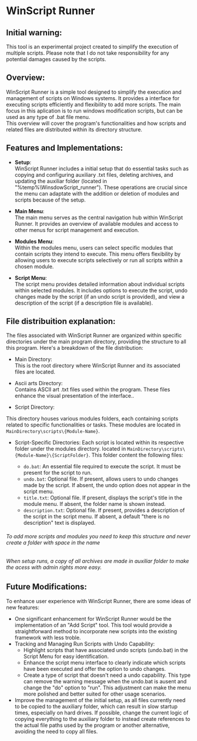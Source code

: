 # WinScript Runner
## Initial warning:
This tool is an experimental project created to simplify the execution of multiple scripts. Please note that I do not take responsibility for any potential damages caused by the scripts.

## Overview:
WinScript Runner is a simple tool designed to simplify the execution and management of scripts on Windows systems. It provides a interface for 
executing scripts efficiently and flexibility to add more scripts. The main focus in this aplication is to run windows modification scripts, but can be used as any type of .bat file menu.<br>
This overview will cover the program's functionalities and how scripts and related files are distributed within its directory structure.


## Features and Implementations:
* <b>Setup</b>:<br>
WinScript Runner includes a initial setup that do essential tasks such as copying and configuring auxiliary .txt files, deleting archives, and updating the auxiliar folder (located in "%temp%\WinsdowScript_runner"). 
These operations are crucial since the menu can adaptate with the addition or deletion of modules and scripts because of the setup. 

* <b>Main Menu</b>:<br>
The main menu serves as the central navigation hub within WinScript Runner. It provides an overview of available modules and access to other menus for script management and execution.

* <b>Modules Menu</b>:<br>
Within the modules menu, users can select specific modules that contain scripts they intend to execute. This menu offers flexibility by allowing users to execute scripts selectively or run all scripts within a chosen module.

* <b>Script Menu</b>:<br>
The script menu provides detailed information about individual scripts within selected modules. It includes options to execute the script, undo changes made by the script (if an undo script is provided),
and view a description of the script (if a description file is available).

## File distribuition explanation:
The files associated with WinScript Runner are organized within specific directories under the main program directory, providing the structure to all this program. Here's a breakdown of the file distribution:

* Main Directory:<br>
This is the root directory where WinScript Runner and its associated files are located.

* Ascii arts Directory:<br>
Contains ASCII art .txt files used within the program. These files enhance the visual presentation of the interface..

* Script Directory:

This directory houses various modules folders, each containing scripts related to specific functionalities or tasks. These modules are located in `MainDirectory\scripts\{Module-Name}`.

* Script-Specific Directories:
Each script is located within its respective folder under the modules directory. located in `MainDirectory\scripts\{Module-Name}\{ScriptFolder}`. This folder content the following files:

  * `do.bat`:
  An essential file required to execute the script. It must be present for the script to run.
  * `undo.bat`:
  Optional file. If present, allows users to undo changes made by the script. If absent, the undo option does not appear in the script menu.
  * `title.txt`:
  Optional file. If present, displays the script's title in the module menu. If absent, the folder name is shown instead.
  * `description.txt`:
  Optional file. If present, provides a description of the script in the script menu. If absent, a default "there is no description" text is displayed.

###### To add more scripts and modules you need to keep this structure and never create a folder with space in the name
###### When setup runs, a copy of all archives are made in auxiliar folder to make the acess with admin rights more easy.

## Future Modifications:
To enhance user experience with WinScript Runner, there are some ideas of new features: 
  * One significant enhancement for WinScript Runner would be the implementation of an "Add Script" tool. This tool would provide a straightforward method to incorporate new scripts into the existing framework with less troble.
  * Tracking and Managing Run Scripts with Undo Capability:
     * Highlight scripts that have associated undo scripts (undo.bat) in the Script Menu for easy identification.
     * Enhance the script menu interface to clearly indicate which scripts have been executed and offer the option to undo changes.
     * Create a type of script that doesn't need a undo capability. This type can remove the warning message when the undo.bat is ausent and change the "do" option to "run". This adjustment can make the menu more polished and better suited for other usage scenarios.
  * Improve the management of the initial setup, as all files currently need to be copied to the auxiliary folder, which can result in slow startup times, especially on hard drives. If possible, change the current logic of copying everything to the auxiliary folder to instead create references to the actual file paths used by the program or another alternative, avoiding the need to copy all files.

